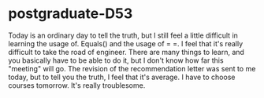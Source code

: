 # postgraduate-D53
Today is an ordinary day to tell the truth, but I still feel a little difficult in learning the usage of. Equals() and the usage of = =. I feel that it's really difficult to take the road of engineer. There are many things to learn, and you basically have to be able to do it, but I don't know how far this "meeting" will go. The revision of the recommendation letter was sent to me today, but to tell you the truth, I feel that it's average. I have to choose courses tomorrow. It's really troublesome.
